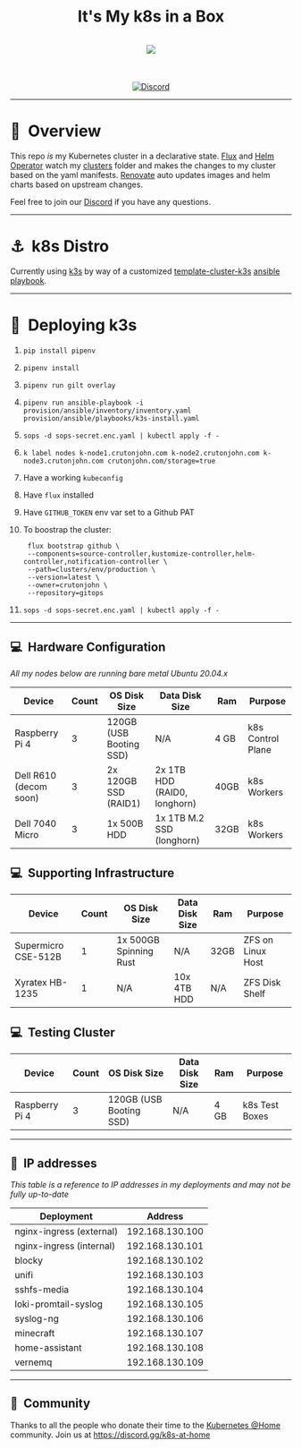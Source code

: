 <h1 align="center">
  It's My k8s in a Box
  <br />
  <br />
  <img src="https://i.imgur.com/p1RzXjQ.png">
</h1>
<br />
<div align="center">

[![Discord](https://img.shields.io/badge/discord-chat-7289DA.svg?maxAge=60&style=flat-square)](https://discord.gg/k8s-at-home)

</div>

---

# :book:&nbsp; Overview

This repo _is_ my Kubernetes cluster in a declarative state. [Flux](https://github.com/fluxcd/flux2) and [Helm Operator](https://github.com/fluxcd/helm-operator) watch my [clusters](./clusters/) folder and makes the changes to my cluster based on the yaml manifests. [Renovate](https://github.com/renovatebot/renovate) auto updates images and helm charts based on upstream changes.

Feel free to join our [Discord](https://discord.gg/k8s-at-home) if you have any questions.

---

# :anchor:&nbsp; k8s Distro

Currently using [k3s](https://k3s.io) by way of a customized [template-cluster-k3s](https://github.com/k8s-at-home/template-cluster-k3s) [ansible playbook](https://github.com/k8s-at-home/template-cluster-k3s/tree/main/provision/ansible).

---
# :speedboat:&nbsp; Deploying k3s

1. `pip install pipenv`
2. `pipenv install`
3. `pipenv run gilt overlay`
4. `pipenv run ansible-playbook -i provision/ansible/inventory/inventory.yaml provision/ansible/playbooks/k3s-install.yaml`
5. `sops -d sops-secret.enc.yaml | kubectl apply -f -`
6. `k label nodes k-node1.crutonjohn.com k-node2.crutonjohn.com k-node3.crutonjohn.com crutonjohn.com/storage=true`

1. Have a working `kubeconfig`
2. Have `flux` installed
3. Have `GITHUB_TOKEN` env var set to a Github PAT
4. To boostrap the cluster:

        flux bootstrap github \
        --components=source-controller,kustomize-controller,helm-controller,notification-controller \
        --path=clusters/env/production \
        --version=latest \
        --owner=crutonjohn \
        --repository=gitops

5. `sops -d sops-secret.enc.yaml | kubectl apply -f -`

---
## :computer:&nbsp; Hardware Configuration

_All my nodes below are running bare metal Ubuntu 20.04.x_

| Device                  | Count | OS Disk Size            | Data Disk Size                           | Ram  | Purpose |
|-------------------------|-------|-------------------------|------------------------------------------|------|---------|
| Raspberry Pi 4          | 3     | 120GB (USB Booting SSD) | N/A                                      | 4 GB | k8s Control Plane |
| Dell R610 (decom soon)  | 3     | 2x 120GB SSD (RAID1)    | 2x 1TB HDD (RAID0, longhorn)             | 40GB | k8s Workers |
| Dell 7040 Micro         | 3     | 1x 500B HDD             | 1x 1TB M.2 SSD (longhorn)                | 32GB | k8s Workers |

## :computer:&nbsp; Supporting Infrastructure

| Device                  | Count | OS Disk Size            | Data Disk Size                           | Ram  | Purpose |
|-------------------------|-------|-------------------------|------------------------------------------|------|---------|
| Supermicro CSE-512B     | 1     | 1x 500GB Spinning Rust  | N/A                                      | 32GB | ZFS on Linux Host |
| Xyratex HB-1235         | 1     | N/A                     | 10x 4TB HDD                              | N/A  | ZFS Disk Shelf |

## :computer:&nbsp; Testing Cluster

| Device                  | Count | OS Disk Size            | Data Disk Size                           | Ram  | Purpose        |
|-------------------------|-------|-------------------------|------------------------------------------|------|----------------|
| Raspberry Pi 4          | 3     | 120GB (USB Booting SSD) | N/A                                      | 4 GB | k8s Test Boxes |


---

## :memo:&nbsp; IP addresses

_This table is a reference to IP addresses in my deployments and may not be fully up-to-date_

| Deployment               | Address        |
|--------------------------|----------------|
| nginx-ingress (external) | 192.168.130.100 |
| nginx-ingress (internal) | 192.168.130.101 |
| blocky                   | 192.168.130.102 |
| unifi                    | 192.168.130.103 |
| sshfs-media              | 192.168.130.104 |
| loki-promtail-syslog     | 192.168.130.105 |
| syslog-ng                | 192.168.130.106 |
| minecraft                | 192.168.130.107 |
| home-assistant           | 192.168.130.108 |
| vernemq                  | 192.168.130.109 |

---
## :handshake:&nbsp; Community

Thanks to all the people who donate their time to the [Kubernetes @Home](https://github.com/k8s-at-home/) community. Join us at https://discord.gg/k8s-at-home
